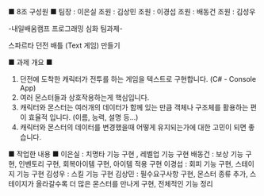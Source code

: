 ■ 8조 구성원 ■
팀장 : 이은실
조원 : 김상민
조원 : 이경섭
조원 : 배동건
조원 : 김성우

-내일배움캠프 프로그래밍 심화 팀과제-

스파르타 던전 배틀 (Text 게임) 만들기

■ 과제 개요 ■
1. 던전에 도착한 캐릭터가 전투를 하는 게임을 텍스트로 구현합니다. (C# - Console App)
2. 여러 몬스터들과 상호작용하는게 핵심입니다.
3. 캐릭터와 몬스터는 여러개의 데이터가 함께 있는 만큼 객체나 구조체를 활용하는 편이 효율적 입니다.
(이름, 능력, 설명 등…)
4. 캐릭터와 몬스터의 데이터를 변경했을때 어떻게 유지되는가에 대한 고민이 되면 좋습니다.

■ 작업한 내용 ■
이은실 : 치명타 기능 구현 , 레벨업 기능 구현
배동건 : 보상 기능 구현, 인벤토리 구현, 회복아이템 구현, 아이템 적용 구현
이경섭 : 회피 기능 구현, 스테이지 기능 구현
김성우 : 스킬 기능 구현
김상민 : 필수요구사항 구현, 몬스터 종류 추가, 스테이지가 올라갈수록 더 많은 몬스터를 만나게 구현, 전체적인 기능 정리
